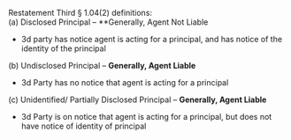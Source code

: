 Restatement Third § 1.04(2) definitions:  
(a) Disclosed Principal – **Generally, Agent Not Liable
- 3d party has notice agent is acting for a principal, and has notice of the identity of the principal  

(b) Undisclosed Principal – **Generally, Agent Liable**
- 3d Party has no notice that agent is acting for a principal  

(c) Unidentified/ Partially Disclosed Principal – **Generally, Agent Liable**
- 3d Party is on notice that agent is acting for a principal, but does not have notice of identity of principal